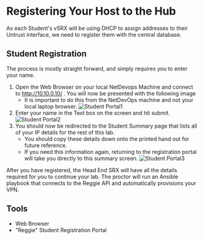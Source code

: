 Registering Your Host to the Hub
================================

As each Student's vSRX will be using DHCP to assign addresses to their Untrust interface, we need to register them with the central database.

## Student Registration
The process is mostly straight forward, and simply requires you to enter your name.

1. Open the Web Browser on your local NetDevops Machine and connect to http://10.10.0.10/ . You will now be presented with the following image
	-	It is important to do this from the NetDevOps machine and not your local laptop browser.
![Student Portal1](https://github.com/JNPRAutomate/JNPRAutomateDemo-Student/blob/master/docs/Images/Reggie-Portal-SignIn.png)
2. Enter your name in the Text box on the screen and hit submit.
![Student Portal2](https://github.com/JNPRAutomate/JNPRAutomateDemo-Student/blob/master/docs/Images/Reggie-Portal-SignIn-WithName.png)
3. You should now be redirected to the Student Summary page that lists all of your IP details for the rest of this lab.
	- You should copy these details down onto the printed hand out for future reference.
	- If you need this information again, returning to the registration portal will take you directly to this summary screen.
![Student Portal3](https://github.com/JNPRAutomate/JNPRAutomateDemo-Student/blob/master/docs/Images/Reggie-Portal-StudentSummary.png)

After you have registered, the Head End SRX will have all the details required for you to continue your lab. The proctor will run an Ansible playbook that connects to the Reggie API and automatically provisions your VPN.

Tools
-----
-	Web Browser
-	"Reggie" Student Registration Portal
